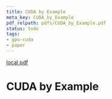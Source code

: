 ```yaml
---
title: CUDA by Example
meta_key: CUDA_by_Example
pdf_relpath: pdfs/CUDA_by_Example.pdf
status: todo
tags:
- gpu-cuda
- paper
---
```


[local pdf](../../../pdfs/CUDA_by_Example.pdf)

# CUDA by Example
